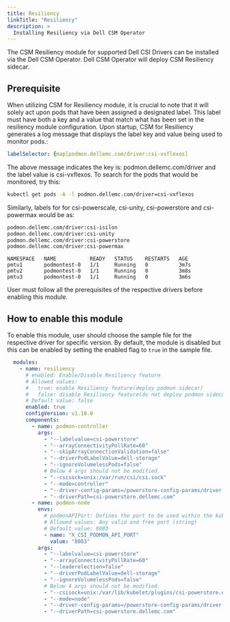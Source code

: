 ```yaml
---
title: Resiliency
linkTitle: "Resiliency"
description: >
  Installing Resiliency via Dell CSM Operator
---
```


The CSM Resiliency module for supported Dell CSI Drivers can be installed via the Dell CSM Operator. Dell CSM Operator will deploy CSM Resiliency sidecar.

## Prerequisite

When utilizing CSM for Resiliency module, it is crucial to note that it will solely act upon pods that have been assigned a designated label. This label must have both a key and a value that match what has been set in the resiliency module configuration. Upon startup, CSM for Resiliency generates a log message that displays the label key and value being used to monitor pods.:

 ```yaml
 labelSelector: {map[podmon.dellemc.com/driver:csi-vxflexos]
 ```
 The above message indicates the key is: podmon.dellemc.com/driver and the label value is csi-vxflexos. To search for the pods that would be monitored, try this:
 ```bash
 kubectl get pods -A -l podmon.dellemc.com/driver=csi-vxflexos
```
Similarly, labels for for csi-powerscale, csi-unity, csi-powerstore and csi-powermax would be as:
 ```bash
 podmon.dellemc.com/driver:csi-isilon
 podmon.dellemc.com/driver:csi-unity
 podmon.dellemc.com/driver:csi-powerstore
 podmon.dellemc.com/driver:csi-powermax
```

```
NAMESPACE   NAME           READY   STATUS    RESTARTS   AGE
pmtu1       podmontest-0   1/1     Running   0          3m7s
pmtu2       podmontest-0   1/1     Running   0          3m8s
pmtu3       podmontest-0   1/1     Running   0          3m6s
 ```

 User must follow all the prerequisites of the respective drivers before enabling this module.

## How to enable this module

To enable this module, user should choose the sample file for the respective driver for specific version. By default, the module is disabled but this can be enabled by setting the enabled flag to `true` in the sample file.

```yaml
  modules:
    - name: resiliency
      # enabled: Enable/Disable Resiliency feature
      # Allowed values:
      #   true: enable Resiliency feature(deploy podmon sidecar)
      #   false: disable Resiliency feature(do not deploy podmon sidecar)
      # Default value: false
      enabled: true
      configVersion: v1.10.0
      components:
        - name: podmon-controller
          args:
            - "--labelvalue=csi-powerstore"
            - "--arrayConnectivityPollRate=60"
            - "--skipArrayConnectionValidation=false"
            - "--driverPodLabelValue=dell-storage"
            - "--ignoreVolumelessPods=false"
            # Below 4 args should not be modified.
            - "--csisock=unix:/var/run/csi/csi.sock"
            - "--mode=controller"
            - "--driver-config-params=/powerstore-config-params/driver-config-params.yaml"
            - "--driverPath=csi-powerstore.dellemc.com"
        - name: podmon-node
          envs:
            # podmonAPIPort: Defines the port to be used within the kubernetes cluster
            # Allowed values: Any valid and free port (string)
            # Default value: 8083
            - name: "X_CSI_PODMON_API_PORT"
              value: "8083"
          args:
            - "--labelvalue=csi-powerstore"
            - "--arrayConnectivityPollRate=60"
            - "--leaderelection=false"
            - "--driverPodLabelValue=dell-storage"
            - "--ignoreVolumelessPods=false"
            # Below 4 args should not be modified.
            - "--csisock=unix:/var/lib/kubelet/plugins/csi-powerstore.dellemc.com/csi_sock"
            - "--mode=node"
            - "--driver-config-params=/powerstore-config-params/driver-config-params.yaml"
            - "--driverPath=csi-powerstore.dellemc.com"
```
